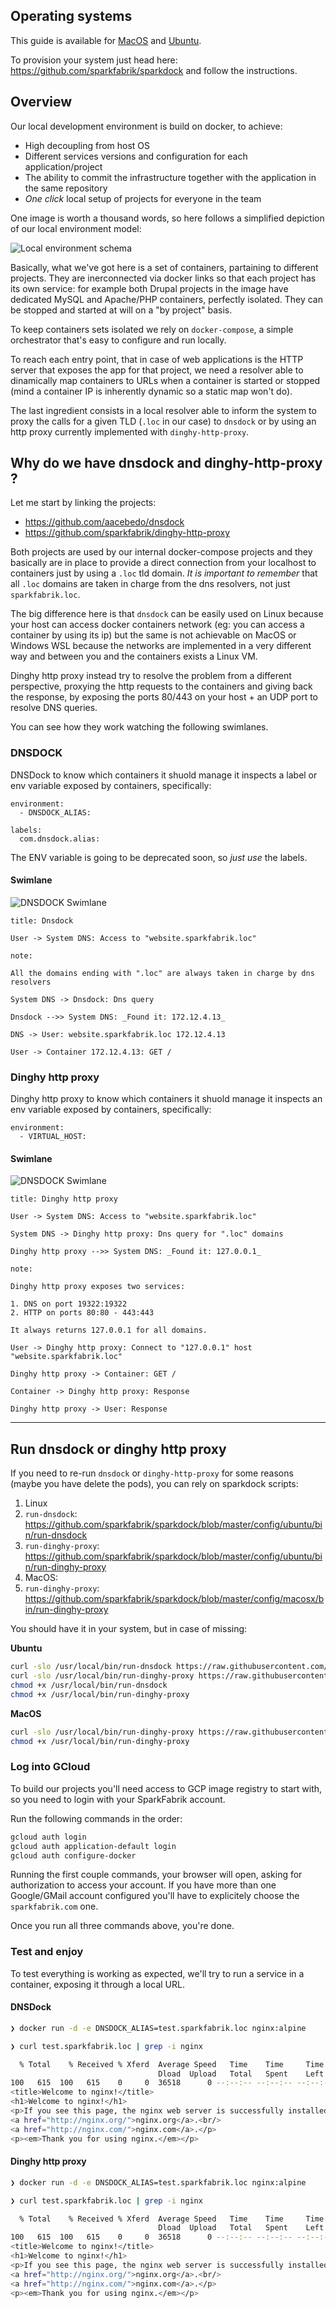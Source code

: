 ## Operating systems

This guide is available for [MacOS](#macosx) and [Ubuntu](#ubuntu-linux).

To provision your system just head here: https://github.com/sparkfabrik/sparkdock and follow the instructions.

## Overview

Our local development environment is build on docker, to achieve:

* High decoupling from host OS
* Different services versions and configuration for each application/project
* The ability to commit the infrastructure together with the application in the same repository
* _One click_ local setup of projects for everyone in the team

One image is worth a thousand words, so here follows a simplified depiction of our local environment model:

![Local environment schema](%image_url%/procedures/local-development-environment--depiction-linux.png)

Basically, what we've got here is a set of containers, partaining to different projects. They are inerconnected via docker links so that each project has its own service: for example both Drupal projects in the image have dedicated MySQL and Apache/PHP containers, perfectly isolated. They can be stopped and started at will on a "by project" basis.

To keep containers sets isolated we rely on `docker-compose`, a simple orchestrator that's easy to configure and run locally.

To reach each entry point, that in case of web applications is the HTTP server that exposes the app for that project, we need a resolver able to dinamically map containers to URLs when a container is started or stopped (mind a container IP is inherently dynamic so a static map won't do).

The last ingredient consists in a local resolver able to inform the system to proxy the calls for a given TLD (`.loc` in our case) to `dnsdock` or by using an http proxy currently implemented with `dinghy-http-proxy`.

## Why do we have dnsdock and dinghy-http-proxy ?

Let me start by linking the projects:

* https://github.com/aacebedo/dnsdock
* https://github.com/sparkfabrik/dinghy-http-proxy

Both projects are used by our internal docker-compose projects and they basically are in place
to provide a direct connection from your localhost to containers just by using a `.loc` tld domain.
*It is important to remember* that all `.loc` domains are taken in charge from the dns resolvers, not just `sparkfabrik.loc`.

The big difference here is that `dnsdock` can be easily used on Linux because your host can access docker containers network (eg: you can access a container by using its ip) but the same is not achievable on MacOS or Windows WSL because the networks are implemented in a very different way and between you and the containers exists a Linux VM.

Dinghy http proxy instead try to resolve the problem from a different perspective, proxying the http requests to the containers and giving back the response, by exposing the ports 80/443 on your host + an UDP port to resolve DNS queries.

You can see how they work watching the following swimlanes.

### DNSDOCK

DNSDock to know which containers it shuold manage it inspects a label or env variable exposed
by containers, specifically:

```
environment:
  - DNSDOCK_ALIAS:

labels:
  com.dnsdock.alias:
```

The ENV variable is going to be deprecated soon, so *just use* the labels.

#### Swimlane

![DNSDOCK Swimlane](%image_url%/guides/swimlane-dnsdock.png)

```
title: Dnsdock

User -> System DNS: Access to "website.sparkfabrik.loc"

note:

All the domains ending with ".loc" are always taken in charge by dns resolvers

System DNS -> Dnsdock: Dns query

Dnsdock -->> System DNS: _Found it: 172.12.4.13_

DNS -> User: website.sparkfabrik.loc 172.12.4.13

User -> Container 172.12.4.13: GET /
```

### Dinghy http proxy

Dinghy http proxy to know which containers it shuold manage it inspects an env variable exposed
by containers, specifically:

```
environment:
  - VIRTUAL_HOST:
```

#### Swimlane

![DNSDOCK Swimlane](%image_url%/guides/swimlane-dinghy-http-proxy.png)

```
title: Dinghy http proxy

User -> System DNS: Access to "website.sparkfabrik.loc"

System DNS -> Dinghy http proxy: Dns query for ".loc" domains

Dinghy http proxy -->> System DNS: _Found it: 127.0.0.1_

note:

Dinghy http proxy exposes two services:

1. DNS on port 19322:19322
2. HTTP on ports 80:80 - 443:443

It always returns 127.0.0.1 for all domains.

User -> Dinghy http proxy: Connect to "127.0.0.1" host "website.sparkfabrik.loc"

Dinghy http proxy -> Container: GET /

Container -> Dinghy http proxy: Response

Dinghy http proxy -> User: Response
```

***

## Run dnsdock or dinghy http proxy

If you need to re-run `dnsdock` or `dinghy-http-proxy` for some reasons (maybe you have delete the pods),
you can rely on sparkdock scripts:

1. Linux
  1. `run-dnsdock`: https://github.com/sparkfabrik/sparkdock/blob/master/config/ubuntu/bin/run-dnsdock
  2. `run-dinghy-proxy`: https://github.com/sparkfabrik/sparkdock/blob/master/config/ubuntu/bin/run-dinghy-proxy
2. MacOS:
  1. `run-dinghy-proxy`: https://github.com/sparkfabrik/sparkdock/blob/master/config/macosx/bin/run-dinghy-proxy

You should have it in your system, but in case of missing:

**Ubuntu**

```bash
curl -slo /usr/local/bin/run-dnsdock https://raw.githubusercontent.com/sparkfabrik/sparkdock/master/config/ubuntu/bin/run-dnsdock
curl -slo /usr/local/bin/run-dinghy-proxy https://raw.githubusercontent.com/sparkfabrik/sparkdock/master/config/ubuntu/bin/run-dinghy-proxy
chmod +x /usr/local/bin/run-dnsdock
chmod +x /usr/local/bin/run-dinghy-proxy
```

**MacOS**

```bash
curl -slo /usr/local/bin/run-dinghy-proxy https://raw.githubusercontent.com/sparkfabrik/sparkdock/master/config/macosx/bin/run-dinghy-proxy
chmod +x /usr/local/bin/run-dinghy-proxy
```

### Log into GCloud

To build our projects you'll need access to GCP image registry to start with, so you need to login with your SparkFabrik account.

Run the following commands in the order:

```bash
gcloud auth login
gcloud auth application-default login
gcloud auth configure-docker
```

Running the first couple commands, your browser will open, asking for authorization to access your account. If you have more than one Google/GMail account configured you'll have to explicitely choose the `sparkfabrik.com` one.

Once you run all three commands above, you're done.

### Test and enjoy

To test everything is working as expected, we'll try to run a service in a container, exposing it through a local URL.

#### DNSDock

```bash
❯ docker run -d -e DNSDOCK_ALIAS=test.sparkfabrik.loc nginx:alpine

❯ curl test.sparkfabrik.loc | grep -i nginx

  % Total    % Received % Xferd  Average Speed   Time    Time     Time  Current
                                 Dload  Upload   Total   Spent    Left  Speed
100   615  100   615    0     0  36518      0 --:--:-- --:--:-- --:--:-- 55909
<title>Welcome to nginx!</title>
<h1>Welcome to nginx!</h1>
<p>If you see this page, the nginx web server is successfully installed and
<a href="http://nginx.org/">nginx.org</a>.<br/>
<a href="http://nginx.com/">nginx.com</a>.</p>
<p><em>Thank you for using nginx.</em></p>

```

#### Dinghy http proxy

```bash
❯ docker run -d -e DNSDOCK_ALIAS=test.sparkfabrik.loc nginx:alpine

❯ curl test.sparkfabrik.loc | grep -i nginx

  % Total    % Received % Xferd  Average Speed   Time    Time     Time  Current
                                 Dload  Upload   Total   Spent    Left  Speed
100   615  100   615    0     0  36518      0 --:--:-- --:--:-- --:--:-- 55909
<title>Welcome to nginx!</title>
<h1>Welcome to nginx!</h1>
<p>If you see this page, the nginx web server is successfully installed and
<a href="http://nginx.org/">nginx.org</a>.<br/>
<a href="http://nginx.com/">nginx.com</a>.</p>
<p><em>Thank you for using nginx.</em></p>
```

